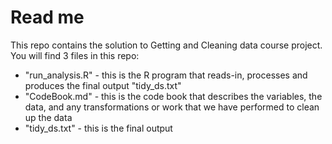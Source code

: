 # Read me

This repo contains the solution to Getting and Cleaning data course project. You will find 3 files in this repo:

* "run_analysis.R" - this is the R program that reads-in, processes and produces the final output "tidy_ds.txt"
* "CodeBook.md" - this is the code book that describes the variables, the data, and any transformations or work that we have performed to clean up the data
* "tidy_ds.txt" -  this is the final output

